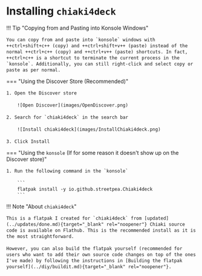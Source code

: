 # Installing `chiaki4deck`

!!! Tip "Copying from and Pasting into Konsole Windows"

    You can copy from and paste into `konsole` windows with ++ctrl+shift+c++ (copy) and ++ctrl+shift+v++ (paste) instead of the normal ++ctrl+c++ (copy) and ++ctrl+v++ (paste) shortcuts. In fact, ++ctrl+c++ is a shortcut to terminate the current process in the `konsole`. Additionally, you can still right-click and select copy or paste as per normal.

=== "Using the Discover Store (Recommended)"

    1. Open the Discover store

        ![Open Discover](images/OpenDiscover.png)

    2. Search for `chiaki4deck` in the search bar

        ![Install chiaki4deck](images/InstallChiaki4deck.png)

    3. Click Install

=== "Using the `konsole` (If for some reason it doesn't show up on the Discover store)"

    1. Run the following command in the `konsole`

        ```
        flatpak install -y io.github.streetpea.Chiaki4deck
        ```

!!! Note "About `chiaki4deck`"

    This is a flatpak I created for `chiaki4deck` from [updated](../updates/done.md){target="_blank" rel="noopener"} Chiaki source code is available on Flathub. This is the recommended install as it is the most straightforward.
    
    However, you can also build the flatpak yourself (recommended for users who want to add their own source code changes on top of the ones I've made) by following the instructions in [Building the flatpak yourself](../diy/buildit.md){target="_blank" rel="noopener"}.


